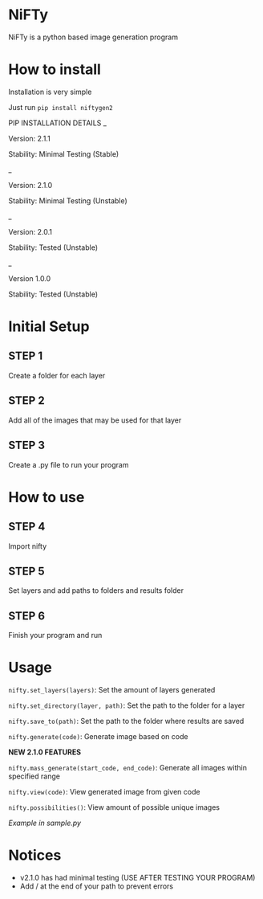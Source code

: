 # NiFTy
NiFTy is a python based image generation program

# How to install
Installation is very simple

Just run ``pip install niftygen2``

PIP INSTALLATION DETAILS
_

Version: 2.1.1

Stability: Minimal Testing (Stable)

_

Version: 2.1.0

Stability: Minimal Testing (Unstable)

_

Version: 2.0.1

Stability: Tested (Unstable)

_

Version 1.0.0

Stability: Tested (Unstable)

# Initial Setup
STEP 1
-
Create a folder for each layer

STEP 2
-
Add all of the images that may be used for that layer

STEP 3
-
Create a .py file to run your program

# How to use
STEP 4
-
Import nifty

STEP 5
-
Set layers and add paths to folders and results folder

STEP 6
-
Finish your program and run

# Usage
``nifty.set_layers(layers)``: Set the amount of layers generated

``nifty.set_directory(layer, path)``: Set the path to the folder for a layer

``nifty.save_to(path)``: Set the path to the folder where results are saved

``nifty.generate(code)``: Generate image based on code

**NEW 2.1.0 FEATURES**

``nifty.mass_generate(start_code, end_code)``: Generate all images within specified range

``nifty.view(code)``: View generated image from given code

``nifty.possibilities()``: View amount of possible unique images

*Example in sample.py*

# Notices
- v2.1.0 has had minimal testing (USE AFTER TESTING YOUR PROGRAM)
- Add / at the end of your path to prevent errors
